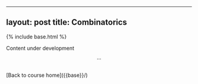 
---
layout: post
title: Combinatorics
---

{% include base.html %}


Content under development $$\ldots$$


<br/>
[Back to course home]({{base}}/)